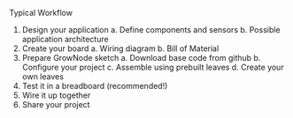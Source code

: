 Typical Workflow
1.	Design your application
a.	Define components and sensors
b.	Possible application architecture
2.	Create your board
a.	Wiring diagram
b.	Bill of Material
3.	Prepare GrowNode sketch
a.	Download base code from github
b.	Configure your project
c.	Assemble using prebuilt leaves 
d.	Create your own leaves
4.	Test it in a breadboard (recommended!) 
5.	Wire it up together
6.	Share your project
